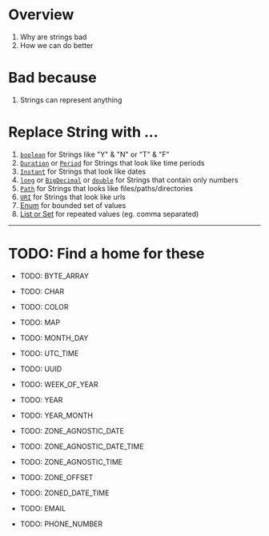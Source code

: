 # Overview
1. Why are strings bad
1. How we can do better


# Bad because
1. Strings can represent anything


# Replace String with ...
1. [`boolean`](https://docs.oracle.com/en/java/javase/11/docs/api/java.base/java/lang/Boolean.html) for Strings like "Y" & "N" or "T" & "F"
1. [`Duration`](https://docs.oracle.com/en/java/javase/11/docs/api/java.base/java/time/Duration.html) or [`Period`](https://docs.oracle.com/en/java/javase/11/docs/api/java.base/java/time/Period.html) for Strings that look like time periods
1. [`Instant`](https://docs.oracle.com/en/java/javase/11/docs/api/java.base/java/time/Instant.html) for Strings that look like dates
1. [`long`](https://docs.oracle.com/en/java/javase/11/docs/api/java.base/java/lang/Long.html) or [`BigDecimal`](https://docs.oracle.com/en/java/javase/11/docs/api/java.base/java/math/BigDecimal.html) or [`double`](https://docs.oracle.com/en/java/javase/11/docs/api/java.base/java/lang/Double.html) for Strings that contain only numbers
1. [`Path`](https://docs.oracle.com/en/java/javase/12/docs/api/java.base/java/nio/file/Path.html) for Strings that looks like files/paths/directories
1. [`URI`](https://docs.oracle.com/en/java/javase/11/docs/api/java.base/java/net/URI.html) for Strings that look like urls
1. [Enum](https://docs.oracle.com/javase/tutorial/java/javaOO/enum.html) for bounded set of values
1. [List or Set](./collections.selecting.md) for repeated values (eg. comma separated)



----------
# TODO: Find a home for these
- TODO: BYTE_ARRAY
- TODO: CHAR
- TODO: COLOR
- TODO: MAP
- TODO: MONTH_DAY
- TODO: UTC_TIME
- TODO: UUID
- TODO: WEEK_OF_YEAR
- TODO: YEAR
- TODO: YEAR_MONTH
- TODO: ZONE_AGNOSTIC_DATE
- TODO: ZONE_AGNOSTIC_DATE_TIME
- TODO: ZONE_AGNOSTIC_TIME
- TODO: ZONE_OFFSET
- TODO: ZONED_DATE_TIME

- TODO: EMAIL
- TODO: PHONE_NUMBER
